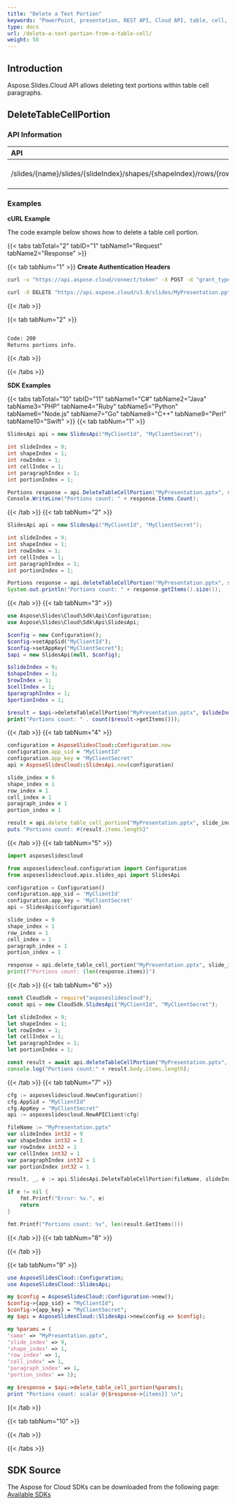 ```yaml
---
title: "Delete a Text Portion"
keywords: "PowerPoint, presentation, REST API, Cloud API, table, cell, table cell, text, remove, remove text"
type: docs
url: /delete-a-text-portion-from-a-table-cell/
weight: 50
---
```

## **Introduction**
Aspose.Slides.Cloud API allows deleting text portions within table cell paragraphs.
## **DeleteTableCellPortion**
### **API Information**
|**API**|**Type**|**Description**|**Resource**|
| :- | :- | :- | :- |
/slides/{name}/slides/{slideIndex}/shapes/{shapeIndex}/rows/{rowIndex}/cells/{cellIndex}/paragraphs/{paragraphIndex}/portions/{portionIndex}|DELETE|Returns portions info|[DeleteTableCellPortion](#)
### **Examples**
**cURL Example**

The code example below shows how to delete a table cell portion.

{{< tabs tabTotal="2" tabID="1" tabName1="Request" tabName2="Response" >}}

{{< tab tabNum="1" >}}
**Create Authentication Headers**
```sh
curl -v "https://api.aspose.cloud/connect/token" -X POST -d "grant_type=client_credentials&client_id=XXXX&client_secret=XXXX-XX" -H "Content-Type: application/x-www-form-urlencoded" -H "Accept: application/json"
```

```sh
curl -X DELETE "https://api.aspose.cloud/v3.0/slides/MyPresentation.pptx/slides/9/shapes/1/rows/1/cells/1/paragraphs/1/portions/{portionIndex}" -H "Authorization: Bearer [Access Token]"
```

{{< /tab >}}

{{< tab tabNum="2" >}}
```sh

Code: 200
Returns portions info.

```
{{< /tab >}}

{{< /tabs >}}

**SDK Examples**

{{< tabs tabTotal="10" tabID="11" tabName1="C#" tabName2="Java" tabName3="PHP" tabName4="Ruby" tabName5="Python" tabName6="Node.js" tabName7="Go" tabName8="C++" tabName9="Perl" tabName10="Swift" >}}
{{< tab tabNum="1" >}}

```csharp
SlidesApi api = new SlidesApi("MyClientId", "MyClientSecret");

int slideIndex = 9;
int shapeIndex = 1;
int rowIndex = 1;
int cellIndex = 1;
int paragraphIndex = 1;
int portionIndex = 1;

Portions response = api.DeleteTableCellPortion("MyPresentation.pptx", slideIndex, shapeIndex, rowIndex, cellIndex, paragraphIndex, portionIndex);
Console.WriteLine("Portions count: " + response.Items.Count);
```

{{< /tab >}}
{{< tab tabNum="2" >}}

```java
SlidesApi api = new SlidesApi("MyClientId", "MyClientSecret");

int slideIndex = 9;
int shapeIndex = 1;
int rowIndex = 1;
int cellIndex = 1;
int paragraphIndex = 1;
int portionIndex = 1;

Portions response = api.deleteTableCellPortion("MyPresentation.pptx", slideIndex, shapeIndex, rowIndex, cellIndex, paragraphIndex, portionIndex, null, null, null);
System.out.println("Portions count: " + response.getItems().size());
```
{{< /tab >}}
{{< tab tabNum="3" >}}

```php
use Aspose\Slides\Cloud\Sdk\Api\Configuration;
use Aspose\Slides\Cloud\Sdk\Api\SlidesApi;

$config = new Configuration();
$config->setAppSid("MyClientId");
$config->setAppKey("MyClientSecret");
$api = new SlidesApi(null, $config);

$slideIndex = 9;
$shapeIndex = 1;
$rowIndex = 1;
$cellIndex = 1;
$paragraphIndex = 1;
$portionIndex = 1;

$result = $api->deleteTableCellPortion("MyPresentation.pptx", $slideIndex, $shapeIndex, $rowIndex, $cellIndex, $paragraphIndex, $portionIndex);
print("Portions count: " . count($result->getItems()));
```

{{< /tab >}}
{{< tab tabNum="4" >}}

```ruby
configuration = AsposeSlidesCloud::Configuration.new
configuration.app_sid = "MyClientId"
configuration.app_key = "MyClientSecret"
api = AsposeSlidesCloud::SlidesApi.new(configuration)

slide_index = 9
shape_index = 1
row_index = 1
cell_index = 1
paragraph_index = 1
portion_index = 1   

result = api.delete_table_cell_portion("MyPresentation.pptx", slide_index, shape_index, row_index, cell_index, paragraph_index, portion_index)
puts "Portions count: #{result.items.length}"

```

{{< /tab >}}
{{< tab tabNum="5" >}}

```python
import asposeslidescloud

from asposeslidescloud.configuration import Configuration
from asposeslidescloud.apis.slides_api import SlidesApi

configuration = Configuration()
configuration.app_sid = 'MyClientId'
configuration.app_key = 'MyClientSecret'
api = SlidesApi(configuration)

slide_index = 9
shape_index = 1
row_index = 1
cell_index = 1
paragraph_index = 1
portion_index = 1

response = api.delete_table_cell_portion("MyPresentation.pptx", slide_index, shape_index, row_index, cell_index, paragraph_index, portion_index)
print(f"Portions count: {len(response.items)}")
```

{{< /tab >}}
{{< tab tabNum="6" >}}

```javascript
const CloudSdk = require("asposeslidescloud");
const api = new CloudSdk.SlidesApi("MyClientId", "MyClientSecret");

let slideIndex = 9;
let shapeIndex = 1;
let rowIndex = 1;
let cellIndex = 1;
let paragraphIndex = 1;
let portionIndex = 1;

const result = await api.deleteTableCellPortion("MyPresentation.pptx", slideIndex, shapeIndex, rowIndex, cellIndex, paragraphIndex, portionIndex);  
console.log("Portions count:" + result.body.items.length);
```
{{< /tab >}}
{{< tab tabNum="7" >}}

```go
cfg := asposeslidescloud.NewConfiguration()
cfg.AppSid = "MyClientId"
cfg.AppKey = "MyClientSecret"
api := asposeslidescloud.NewAPIClient(cfg)

fileName := "MyPresentation.pptx"
var slideIndex int32 = 9
var shapeIndex int32 = 1
var rowIndex int32 = 1
var cellIndex int32 = 1
var paragraphIndex int32 = 1
var portionIndex int32 = 1

result, _, e := api.SlidesApi.DeleteTableCellPortion(fileName, slideIndex, shapeIndex, rowIndex, cellIndex, paragraphIndex, portionIndex, "", "", "")

if e != nil {
    fmt.Printf("Error: %v.", e)
    return
}

fmt.Printf("Portions count: %v", len(result.GetItems()))
```

{{< /tab >}}
{{< tab tabNum="8" >}}

{{< /tab >}}

{{< tab tabNum="9" >}}

```perl
use AsposeSlidesCloud::Configuration;
use AsposeSlidesCloud::SlidesApi;

my $config = AsposeSlidesCloud::Configuration->new();
$config->{app_sid} = "MyClientId";
$config->{app_key} = "MyClientSecret";
my $api = AsposeSlidesCloud::SlidesApi->new(config => $config);

my %params = (
'name' => "MyPresentation.pptx",
'slide_index' => 9,
'shape_index' => 1,
'row_index' => 1,
'cell_index' => 1,
'paragraph_index' => 1,
'portion_index' => 1);

my $response = $api->delete_table_cell_portion(%params);
print "Portions count: scalar @{$response->{items}} \n";
```

{{< /tab >}}

{{< tab tabNum="10" >}}

{{< /tab >}}

{{< /tabs >}}
## **SDK Source**

The Aspose for Cloud SDKs can be downloaded from the following page: [Available SDKs](/slides/available-sdks/)